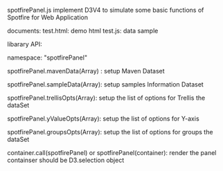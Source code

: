 spotfirePanel.js implement D3V4 to simulate some basic functions of Spotfire for Web Application

documents:
test.html: demo html
test.js: data sample


libarary API:

namespace: "spotfirePanel"

spotfirePanel.mavenData(Array) : setup Maven Dataset 


spotfirePanel.sampleData(Array): setup samples Information Dataset


spotfirePanel.trellisOpts(Array): setup the list of options for Trellis the dataSet 

    				
spotfirePanel.yValueOpts(Array): setup the list of options for Y-axis 


spotfirePanel.groupsOpts(Array): setup the list of options for groups the dataSet

container.call(spotfirePanel) or spotfirePanel(container): render the panel
														   containser should be D3.selection object